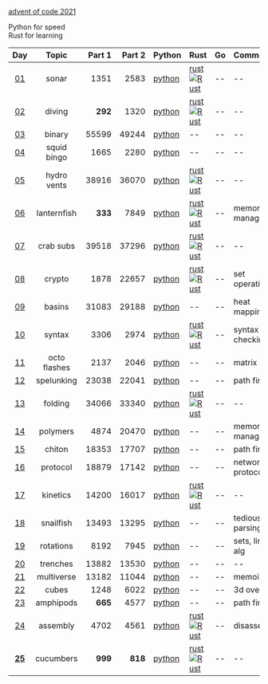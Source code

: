 [advent of code 2021](https://adventofcode.com/)

Python for speed  
Rust for learning  


| Day | Topic | Part 1 | Part 2 | Python | Rust | Go | Comments |
|:---:|:---:|---:|---:|:---|:---|:---|:---|
|[01](https://adventofcode.com/2021/day/1)|sonar|1351|2583|[python](python/01.py)|[rust](rust/day01/src/lib.rs) [![Rust](https://github.com/kelseyduffy/aoc-2021/actions/workflows/rust_day01.yml/badge.svg)](https://github.com/kelseyduffy/aoc-2021/actions/workflows/rust_day01.yml)|--|--|
|[02](https://adventofcode.com/2021/day/2)|diving|__292__|1320|[python](python/02.py)|[rust](rust/day02/src/lib.rs) [![Rust](https://github.com/kelseyduffy/aoc-2021/actions/workflows/rust_day02.yml/badge.svg)](https://github.com/kelseyduffy/aoc-2021/actions/workflows/rust_day02.yml)|--|--|
|[03](https://adventofcode.com/2021/day/3)|binary|55599|49244|[python](python/03.py)|--|--|--|
|[04](https://adventofcode.com/2021/day/4)|squid bingo|1665|2280|[python](python/04.py)|--|--|--|
|[05](https://adventofcode.com/2021/day/5)|hydro vents|38916|36070|[python](python/05.py)|[rust](rust/day05/src/lib.rs) [![Rust](https://github.com/kelseyduffy/aoc-2021/actions/workflows/rust_day05.yml/badge.svg)](https://github.com/kelseyduffy/aoc-2021/actions/workflows/rust_day05.yml)|--|--|
|[06](https://adventofcode.com/2021/day/6)|lanternfish|__333__|7849|[python](python/06.py)|[rust](rust/day06/src/lib.rs) [![Rust](https://github.com/kelseyduffy/aoc-2021/actions/workflows/rust_day06.yml/badge.svg)](https://github.com/kelseyduffy/aoc-2021/actions/workflows/rust_day06.yml)|--|memory management|
|[07](https://adventofcode.com/2021/day/7)|crab subs|39518|37296|[python](python/07.py)|[rust](rust/day07/src/lib.rs) [![Rust](https://github.com/kelseyduffy/aoc-2021/actions/workflows/rust_day07.yml/badge.svg)](https://github.com/kelseyduffy/aoc-2021/actions/workflows/rust_day07.yml)|--|--|
|[08](https://adventofcode.com/2021/day/8)|crypto|1878|22657|[python](python/08.py)|[rust](rust/day08/src/lib.rs) [![Rust](https://github.com/kelseyduffy/aoc-2021/actions/workflows/rust_day08.yml/badge.svg)](https://github.com/kelseyduffy/aoc-2021/actions/workflows/rust_day08.yml)|--|set operations|
|[09](https://adventofcode.com/2021/day/9)|basins|31083|29188|[python](python/09.py)|--|--|heat mapping|
|[10](https://adventofcode.com/2021/day/10)|syntax|3306|2974|[python](python/10.py)|[rust](rust/day10/src/lib.rs) [![Rust](https://github.com/kelseyduffy/aoc-2021/actions/workflows/rust_day10.yml/badge.svg)](https://github.com/kelseyduffy/aoc-2021/actions/workflows/rust_day10.yml)|--|syntax checking|
|[11](https://adventofcode.com/2021/day/11)|octo flashes|2137|2046|[python](python/11.py)|--|--|matrix ops|
|[12](https://adventofcode.com/2021/day/12)|spelunking|23038|22041|[python](python/12.py)|--|--|path finding|
|[13](https://adventofcode.com/2021/day/13)|folding|34066|33340|[python](python/13.py)|[rust](rust/day13/src/lib.rs) [![Rust](https://github.com/kelseyduffy/aoc-2021/actions/workflows/rust_day13.yml/badge.svg)](https://github.com/kelseyduffy/aoc-2021/actions/workflows/rust_day13.yml)|--|--|
|[14](https://adventofcode.com/2021/day/14)|polymers|4874|20470|[python](python/14.py)|--|--|memory management|
|[15](https://adventofcode.com/2021/day/15)|chiton|18353|17707|[python](python/15.py)|--|--|path finding|
|[16](https://adventofcode.com/2021/day/16)|protocol|18879|17142|[python](python/16.py)|--|--|network protocol|
|[17](https://adventofcode.com/2021/day/17)|kinetics|14200|16017|[python](python/17.py)|[rust](rust/day17/src/lib.rs) [![Rust](https://github.com/kelseyduffy/aoc-2021/actions/workflows/rust_day17.yml/badge.svg)](https://github.com/kelseyduffy/aoc-2021/actions/workflows/rust_day17.yml)|--|--|
|[18](https://adventofcode.com/2021/day/18)|snailfish|13493|13295|[python](python/18.py)|--|--|tedious text parsing|
|[19](https://adventofcode.com/2021/day/19)|rotations|8192|7945|[python](python/19.py)|--|--|sets, linear alg|
|[20](https://adventofcode.com/2021/day/20)|trenches|13882|13530|[python](python/20.py)|--|--|--|
|[21](https://adventofcode.com/2021/day/21)|multiverse|13182|11044|[python](python/21.py)|--|--|memoization|
|[22](https://adventofcode.com/2021/day/22)|cubes|1248|6022|[python](python/22.py)|--|--|3d overlaps|
|[23](https://adventofcode.com/2021/day/23)|amphipods|__665__|4577|[python](python/23.py)|--|--|path finding|
|[24](https://adventofcode.com/2021/day/24)|assembly|4702|4561|[python](python/24.py)|[rust](rust/day24/src/lib.rs) [![Rust](https://github.com/kelseyduffy/aoc-2021/actions/workflows/rust_day24.yml/badge.svg)](https://github.com/kelseyduffy/aoc-2021/actions/workflows/rust_day24.yml)|--|disassembly|
|[__25__](https://adventofcode.com/2021/day/25)|cucumbers|__999__|__818__|[python](python/25.py)|[rust](rust/day25/src/lib.rs) [![Rust](https://github.com/kelseyduffy/aoc-2021/actions/workflows/rust_day25.yml/badge.svg)](https://github.com/kelseyduffy/aoc-2021/actions/workflows/rust_day25.yml)|--|--|
